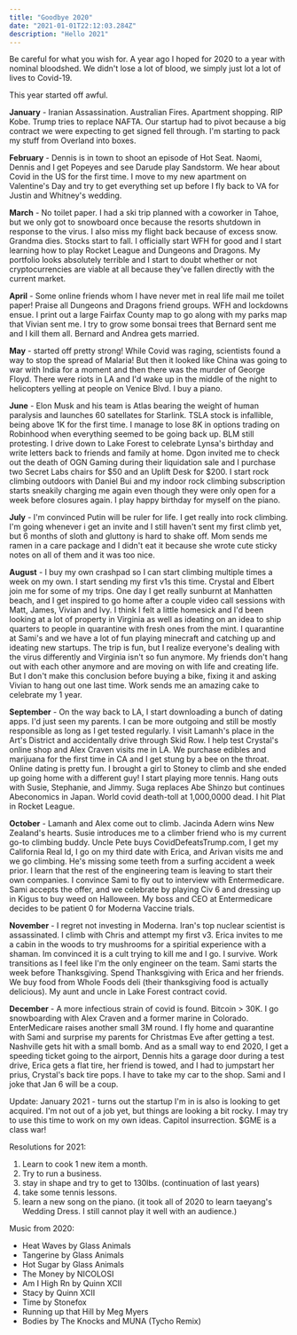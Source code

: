 ```yaml
---
title: "Goodbye 2020"
date: "2021-01-01T22:12:03.284Z"
description: "Hello 2021"
---
```


Be careful for what you wish for. A year ago I hoped for 2020 to a year with nominal bloodshed. We didn't lose a lot of blood, we simply just lot a lot of lives to Covid-19.

This year started off awful.

__January__ - Iranian Assassination. Australian Fires. Apartment shopping. RIP Kobe. Trump tries to replace NAFTA. Our startup had to pivot because a big contract we were expecting to get signed fell through. I'm starting to pack my stuff from Overland into boxes.


__February__ - Dennis is in town to shoot an episode of Hot Seat. Naomi, Dennis and I get Popeyes and see Darude play Sandstorm. We hear about Covid in the US for the first time. I move to my new apartment on Valentine's Day and try to get everything set up before I fly back to VA for Justin and Whitney's wedding.


__March__ -  No toilet paper. I had a ski trip planned with a coworker in Tahoe, but we only got to snowboard once because the resorts shutdown in response to the virus. I also miss my flight back because of excess snow. Grandma dies. Stocks start to fall. I officially start WFH for good and I start learning how to play Rocket League and Dungeons and Dragons. My portfolio looks absolutely terrible and I start to doubt whether or not cryptocurrencies are viable at all because they've fallen directly with the current market.


__April__ - Some online friends whom I have never met in real life mail me toilet paper! Praise all Dungeons and Dragons friend groups. WFH and lockdowns ensue. I print out a large Fairfax County map to go along with my parks map that Vivian sent me. I try to grow some bonsai trees that Bernard sent me and I kill them all. Bernard and Andrea gets married.


__May__ - started off pretty strong! While Covid was raging, scientists found a way to stop the spread of Malaria! But then it looked like China was going to war with India for a moment and then there was the murder of George Floyd. There were riots in LA and I'd wake up in the middle of the night to helicopters yelling at people on Venice Blvd. I buy a piano.


__June__ - Elon Musk and his team is Atlas bearing the weight of human paralysis and launches 60 satellates for Starlink. TSLA stock is infallible, being above 1K for the first time. I manage to lose 8K in options trading on Robinhood when everything seemed to be going back up. BLM still protesting. I drive down to Lake Forest to celebrate Lynsa's birthday and write letters back to friends and family at home. Dgon invited me to check out the death of OGN Gaming during their liquidation sale and I purchase two Secret Labs chairs for $50 and an Uplift Desk for $200. I start rock climbing outdoors with Daniel Bui and my indoor rock climbing subscription starts sneakily charging me again even though they were only open for a week before closures again. I play happy birthday for myself on the piano.


__July__ - I'm convinced Putin will be ruler for life. I get really into rock climbing. I'm going whenever i get an invite and I still haven't sent my first climb yet, but 6 months of sloth and gluttony is hard to shake off. Mom sends me ramen in a care package and I didn't eat it because she wrote cute sticky notes on all of them and it was too nice.


__August__ - I buy my own crashpad so I can start climbing multiple times a week on my own. I start sending my first v1s this time. Crystal and Elbert join me for some of my trips. One day I get really sunburnt at Manhatten beach, and I get inspired to go home after a couple video call sessions with Matt, James, Vivian and Ivy. I think I felt a little homesick and I'd been looking at a lot of property in Virginia as well as ideating on an idea to ship quarters to people in quarantine with fresh ones from the mint. I quarantine at Sami's and we have a lot of fun playing minecraft and catching up and ideating new startups. The trip is fun, but I realize everyone's dealing with the virus differently and Virginia isn't so fun anymore. My friends don't hang out with each other anymore and are moving on with life and creating life. But I don't make this conclusion before buying a bike, fixing it and asking Vivian to hang out one last time. Work sends me an amazing cake to celebrate my 1 year.


__September__ - On the way back to LA, I start downloading a bunch of dating apps. I'd just seen my parents. I can be more outgoing and still be mostly responsible as long as I get tested regularly. I visit Lamanh's place in the Art's District and accidentally drive through Skid Row. I help test Crystal's online shop and Alex Craven visits me in LA. We purchase edibles and marijuana for the first time in CA and I get stung by a bee on the throat. Online dating is pretty fun. I brought a girl to Stoney to climb and she ended up going home with a different guy! I start playing more tennis. Hang outs with Susie, Stephanie, and Jimmy. Suga replaces Abe Shinzo but continues Abeconomics in Japan. World covid death-toll at 1,000,0000 dead. I hit Plat in Rocket League.


__October__ - Lamanh and Alex come out to climb. Jacinda Adern wins New Zealand's hearts. Susie introduces me to a climber friend who is my current go-to climbing buddy. Uncle Pete buys CovidDefeatsTrump.com, I get my California Real Id, I go on my third date with Erica, and Arivan visits me and we go climbing. He's missing some teeth from a surfing accident a week prior. I learn that the rest of the engineering team is leaving to start their own companies. I convince Sami to fly out to interview with Entermedicare. Sami accepts the offer, and we celebrate by playing Civ 6 and dressing up in Kigus to buy weed on Halloween. My boss and CEO at Entermedicare decides to be patient 0 for Moderna Vaccine trials.


__November__ - I regret not investing in Moderna. Iran's top nuclear scientist is assassinated. I climb with Chris and attempt my first v3. Erica invites to me a cabin in the woods to try mushrooms for a spiritial experience with a shaman. Im convinced it is a cult trying to kill me and I go. I survive. Work transitions as I feel like I'm the only engineer on the team. Sami starts the week before Thanksgiving. Spend Thanksgiving with Erica and her friends. We buy food from Whole Foods deli (their thanksgiving food is actually delicious). My aunt and uncle in Lake Forest contract covid.


__December__ - A more infectious strain of covid is found. Bitcoin > 30K. I go snowboarding with Alex Craven and a former marine in Colorado. EnterMedicare raises another small 3M round. I fly home and quarantine with Sami and surprise my parents for Christmas Eve after getting a test. Nashville gets hit with a small bomb. And as a small way to end 2020, I get a speeding ticket going to the airport, Dennis hits a garage door during a test drive, Erica gets a flat tire, her friend is towed, and I had to jumpstart her prius, Crystal's back tire pops. I have to take my car to the shop. Sami and I joke that Jan 6 will be a coup.


Update: January 2021 - turns out the startup I'm in is also is looking to get acquired. I'm not out of a job yet, but things are looking a bit rocky. I may try to use this time to work on my own ideas. Capitol insurrection. $GME is a class war!

Resolutions for 2021:
1. Learn to cook 1 new item a month.
2. Try to run a business.
3. stay in shape and try to get to 130lbs. (continuation of last years)
4. take some tennis lessons.
5. learn a new song on the piano. (it took all of 2020 to learn taeyang's Wedding Dress. I still cannot play it well with an audience.)

Music from 2020:

- Heat Waves by Glass Animals
- Tangerine by Glass Animals
- Hot Sugar by Glass Animals
- The Money by NICOLOSI
- Am I High Rn by Quinn XCII
- Stacy by Quinn XCII
- Time by Stonefox
- Running up that Hill by Meg Myers
- Bodies by The Knocks and MUNA (Tycho Remix)